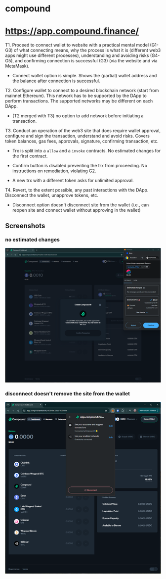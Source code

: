 # compound
# https://app.compound.finance/

T1. Proceed to connect wallet to website with a practical mental model (G1-G3) of what connecting means, why the process is what it is (different web3 apps might use different processes), understanding and avoiding risks (G4-G5), and confirming connection is successful (G3) (via the website and via MetaMask).

- Connect wallet option is simple. Shows the (partial) wallet address and the balance after connection is successful.

T2. Configure wallet to connect to a desired blockchain network (start from mainnet Ethereum). This network has to be supported by the DApp to perform transactions. The supported networks may be different on each DApp.

- (T2 merged with T3) no option to add network before initiating a transaction.

T3. Conduct an operation of the web3 site that does require wallet approval, configure and sign the transaction, understand and avoid risks. Covers token balances, gas fees, approvals, signature, confirming transaction, etc.

- Trx is split into a `allow` and a `invoke` contracts. No estimated changes for the first contract.

- Confirm button is disabled preventing the trx from proceeding. No instructions on remediation, violating G2.

- A new trx with a different token asks for unlimited approval.


T4. Revert, to the extent possible, any past interactions with the DApp. Disconnect the wallet, unapprove tokens, etc. 

- Disconnect option doesn't disconnect site from the wallet (i.e., can reopen site and connect wallet without approving in the wallet)

## Screenshots
### no estimated changes
![trx prompt](image-66.png)

### disconnect doesn't remove the site from the wallet
![wallet prompt](image-65.png)
